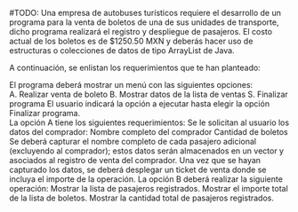 #TODO: 
Una empresa de autobuses turísticos requiere el desarrollo de un programa para la venta de boletos de una de sus unidades de transporte, dicho programa realizará el registro y despliegue de pasajeros. El costo actual de los boletos es de $1250.50 MXN y deberás hacer uso de estructuras o colecciones de datos de tipo ArrayList de Java. 

A continuación, se enlistan los requerimientos que te han planteado: 

El programa deberá mostrar un menú con las siguientes opciones:  
A. Realizar venta de boleto 
B. Mostrar datos de la lista de ventas 
S. Finalizar programa 
El usuario indicará la opción a ejecutar hasta elegir la opción Finalizar programa.  
La opción A tiene los siguientes requerimientos: 
Se le solicitan al usuario los datos del comprador: 
Nombre completo del comprador 
Cantidad de boletos 
Se deberá capturar el nombre completo de cada pasajero adicional (excluyendo al comprador); estos datos serán almacenados en un vector y asociados al registro de venta del comprador. 
Una vez que se hayan capturado los datos, se deberá desplegar un ticket de venta donde se incluya el importe de la operación. 
La opción B deberá realizar la siguiente operación: 
Mostrar la lista de pasajeros registrados. 
Mostrar el importe total de la lista de boletos. 
Mostrar la cantidad total de pasajeros registrados. 